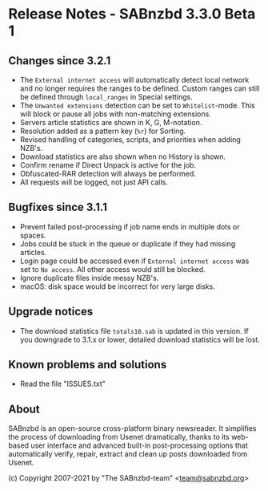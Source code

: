 Release Notes - SABnzbd 3.3.0 Beta 1
=========================================================

## Changes since 3.2.1
- The `External internet access` will automatically detect local network
  and no longer requires the ranges to be defined. Custom ranges can still
  be defined through `local_ranges` in Special settings.
- The `Unwanted extensions` detection can be set to `Whitelist`-mode. 
  This will block or pause all jobs with non-matching extensions.
- Servers article statistics are shown in K, G, M-notation.
- Resolution added as a pattern key (`%r`) for Sorting.
- Revised handling of categories, scripts, and priorities when adding NZB's.
- Download statistics are also shown when no History is shown.
- Confirm rename if Direct Unpack is active for the job.
- Obfuscated-RAR detection will always be performed.
- All requests will be logged, not just API calls.

## Bugfixes since 3.1.1
- Prevent failed post-processing if job name ends in multiple dots or spaces.
- Jobs could be stuck in the queue or duplicate if they had missing articles.
- Login page could be accessed even if `External internet access` was set
  to `No access`. All other access would still be blocked.
- Ignore duplicate files inside messy NZB's.
- macOS: disk space would be incorrect for very large disks.

## Upgrade notices
- The download statistics file `totals10.sab` is updated in this 
  version. If you downgrade to 3.1.x or lower, detailed download 
  statistics will be lost.

## Known problems and solutions
- Read the file "ISSUES.txt"

## About
  SABnzbd is an open-source cross-platform binary newsreader.
  It simplifies the process of downloading from Usenet dramatically, thanks
  to its web-based user interface and advanced built-in post-processing options
  that automatically verify, repair, extract and clean up posts downloaded
  from Usenet.

  (c) Copyright 2007-2021 by "The SABnzbd-team" \<team@sabnzbd.org\>
